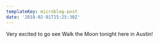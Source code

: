 ```yaml
---
templateKey: microblog-post
date: '2018-02-01T15:25:30Z'
---
```


Very excited to go see Walk the Moon tonight here in Austin!

